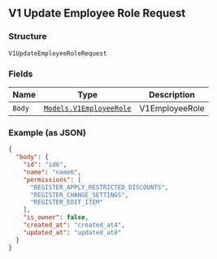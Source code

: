 ## V1 Update Employee Role Request

### Structure

`V1UpdateEmployeeRoleRequest`

### Fields

| Name | Type | Description |
|  --- | --- | --- |
| `Body` | [`Models.V1EmployeeRole`](/doc/models/v1-employee-role.md) | V1EmployeeRole |

### Example (as JSON)

```json
{
  "body": {
    "id": "id6",
    "name": "name6",
    "permissions": [
      "REGISTER_APPLY_RESTRICTED_DISCOUNTS",
      "REGISTER_CHANGE_SETTINGS",
      "REGISTER_EDIT_ITEM"
    ],
    "is_owner": false,
    "created_at": "created_at4",
    "updated_at": "updated_at8"
  }
}
```

